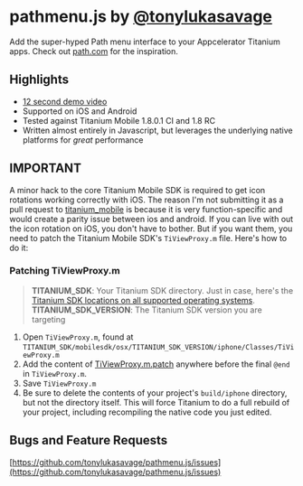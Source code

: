 # pathmenu.js by [@tonylukasavage](http://twitter.com/#!/tonylukasavage)

Add the super-hyped Path menu interface to your Appcelerator Titanium apps. Check out [path.com](http://path.com) for the inspiration.

## Highlights

* [12 second demo video](http://www.youtube.com/watch?v=VJrXuNkvkZc)
* Supported on iOS and Android
* Tested against Titanium Mobile 1.8.0.1 CI and 1.8 RC
* Written almost entirely in Javascript, but leverages the underlying native platforms for _great_ performance

## IMPORTANT 

A minor hack to the core Titanium Mobile SDK is required to get icon rotations working correctly with iOS. The reason I'm not submitting it as a pull request to [titanium_mobile](https://github.com/appcelerator/titanium_mobile) is because it is very function-specific and would create a parity issue between ios and android. If you can live with out the icon rotation on iOS, you don't have to bother. But if you want them, you need to patch the Titanium Mobile SDK's `TiViewProxy.m` file. Here's how to do it:

### Patching TiViewProxy.m

> **TITANIUM_SDK**: Your Titanium SDK directory. Just in case, here's the [Titanium SDK locations on all supported operating systems](https://wiki.appcelerator.org/display/guides/Installing+Titanium+SDK+Continuous+Builds#InstallingTitaniumSDKContinuousBuilds-ManualInstall).
> **TITANIUM_SDK_VERSION**: The Titanium SDK version you are targeting

1. Open `TiViewProxy.m`, found at `TITANIUM_SDK/mobilesdk/osx/TITANIUM_SDK_VERSION/iphone/Classes/TiViewProxy.m`
2. Add the content of [TiViewProxy.m.patch](https://github.com/tonylukasavage/pathmenu.js/blob/master/patch/TiViewProxy.m.patch) anywhere before the final `@end` in `TiViewProxy.m`.
3. Save `TiViewProxy.m`
4. Be sure to delete the contents of your project's `build/iphone` directory, but not the directory itself. This will force Titanium to do a full rebuild of your project, including recompiling the native code you just edited.

## Bugs and Feature Requests

[https://github.com/tonylukasavage/pathmenu.js/issues](https://github.com/tonylukasavage/pathmenu.js/issues)